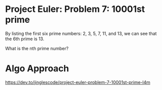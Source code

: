 # Project Euler: Problem 7: 10001st prime

By listing the first six prime numbers: 2, 3, 5, 7, 11, and 13, we can see that the 6th prime is 13.

What is the nth prime number?

# Algo Approach

https://dev.to/jinglescode/project-euler-problem-7-10001st-prime-l4m
